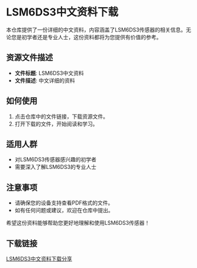 # LSM6DS3中文资料下载

本仓库提供了一份详细的中文资料，内容涵盖了LSM6DS3传感器的相关信息。无论您是初学者还是专业人士，这份资料都将为您提供有价值的参考。

## 资源文件描述

- **文件标题**: LSM6DS3中文资料
- **文件描述**: 中文详细的资料

## 如何使用

1. 点击仓库中的文件链接，下载资源文件。
2. 打开下载的文件，开始阅读和学习。

## 适用人群

- 对LSM6DS3传感器感兴趣的初学者
- 需要深入了解LSM6DS3的专业人士

## 注意事项

- 请确保您的设备支持查看PDF格式的文件。
- 如有任何问题或建议，欢迎在仓库中提出。

希望这份资料能够帮助您更好地理解和使用LSM6DS3传感器！

## 下载链接

[LSM6DS3中文资料下载分享](https://pan.quark.cn/s/08b692e874ca)